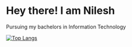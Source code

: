 # Hey there! I am Nilesh
Pursuing my bachelors in Information Technology

<!---
nileshgupta1/nileshgupta1 is a ✨ special ✨ repository because its `README.md` (this file) appears on your GitHub profile.
You can click the Preview link to take a look at your changes.


![Nilesh's GitHub stats](https://github-readme-stats.vercel.app/api?username=nileshgupta1&show_icons=true&theme=solarized-light)
--->

[![Top Langs](https://github-readme-stats.vercel.app/api/top-langs/?username=nileshgupta1&layout=compact)](https://github.com/nileshgupta1/github-readme-stats)

